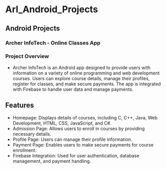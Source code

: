 # ArI_Android_Projects
## Android Projects

### Archer InfoTech - Online Classes App
### Project Overview
- Archer InfoTech is an Android app designed to provide users with information on a variety of online programming and web development courses. Users can explore course details, manage their profiles, register for classes, and make secure payments. The app is integrated with Firebase to handle user data and manage payments.

## Features
- Homepage: Displays details of courses, including C, C++, Java, Web Development, HTML, CSS, JavaScript, and C#.
- Admission Page: Allows users to enroll in courses by providing necessary details.
- Profile Page: Users can manage their profile information.
- Payment Page: Enables users to make secure payments for course enrollment.
- Firebase Integration: Used for user authentication, database management, and payment handling.